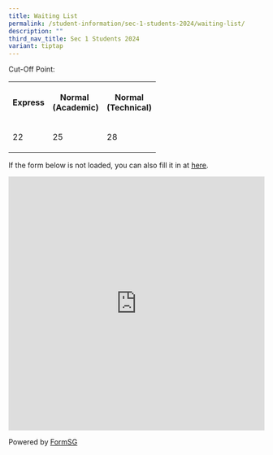```yaml
---
title: Waiting List
permalink: /student-information/sec-1-students-2024/waiting-list/
description: ""
third_nav_title: Sec 1 Students 2024
variant: tiptap
---
```

<p>Cut-Off Point:</p><table><tbody><tr><th rowspan="1" colspan="1"><p>Express</p></th><th rowspan="1" colspan="1"><p>Normal&nbsp;<br>(Academic)</p></th><th rowspan="1" colspan="1"><p>Normal<br>(Technical)</p></th></tr><tr><td rowspan="1" colspan="1"><p>22</p></td><td rowspan="1" colspan="1"><p>25</p></td><td rowspan="1" colspan="1"><p>28</p></td></tr></tbody></table><p>If the form below is not loaded, you can also fill it in at&nbsp;<a href="https://form.gov.sg/657a644163b8250012fcef79" rel="noopener noreferrer nofollow" target="_blank"><u>here</u></a>.</p><div class="iframe-wrapper"><iframe style="width:100%; height: 500px" allowfullscreen="true" frameborder="0" src="https://form.gov.sg/657a644163b8250012fcef79"></iframe></div><p>Powered by&nbsp;<a href="https://form.gov.sg/" rel="noopener noreferrer nofollow" target="_blank">FormSG</a></p>